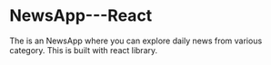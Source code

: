 # NewsApp---React
The is an NewsApp where you can explore daily news from various category. This is built with react library.
